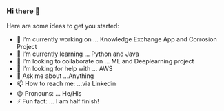 ### Hi there 👋

Here are some ideas to get you started:

- 🔭 I’m currently working on ... Knowledge Exchange App and Corrosion Project
- 🌱 I’m currently learning ... Python and Java
- 👯 I’m looking to collaborate on ... ML and Deeplearning project
- 🤔 I’m looking for help with ... AWS 
- 💬 Ask me about ...Anything 
- 📫 How to reach me: ...via Linkedin
- 😄 Pronouns: ... He/His
- ⚡ Fun fact: ... I am half finish!


